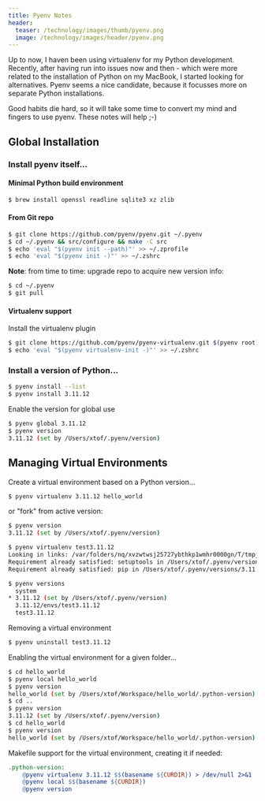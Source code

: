 ```yaml
---
title: Pyenv Notes
header:
  teaser: /technology/images/thumb/pyenv.png
  image: /technology/images/header/pyenv.png
---
```


Up to now, I haven been using virtualenv for my Python development. Recently, after having run into issues now and then - which were more related to the installation of Python on my MacBook, I started looking for alternatives. Pyenv seems a nice candidate, because it focusses more on separate Python installations.

Good habits die hard, so it will take some time to convert my mind and fingers to use pyenv. These notes will help ;-)

## Global Installation

### Install pyenv itself...

#### Minimal Python build environment

```bash
$ brew install openssl readline sqlite3 xz zlib
```

#### From Git repo

```bash
$ git clone https://github.com/pyenv/pyenv.git ~/.pyenv
$ cd ~/.pyenv && src/configure && make -C src
$ echo 'eval "$(pyenv init --path)"' >> ~/.zprofile
$ echo 'eval "$(pyenv init -)"' >> ~/.zshrc
```

**Note**: from time to time: upgrade repo to acquire new version info:

```bash
$ cd ~/.pyenv
$ git pull
```

#### Virtualenv support

Install the virtualenv plugin

```bash
$ git clone https://github.com/pyenv/pyenv-virtualenv.git $(pyenv root)/plugins/pyenv-virtualenv
$ echo 'eval "$(pyenv virtualenv-init -)"' >> ~/.zshrc
```

### Install a version of Python...

```bash
$ pyenv install --list
$ pyenv install 3.11.12
```

Enable the version for global use

```bash
$ pyenv global 3.11.12
$ pyenv version
3.11.12 (set by /Users/xtof/.pyenv/version)
```

## Managing Virtual Environments

Create a virtual environment based on a Python version...

```bash
$ pyenv virtualenv 3.11.12 hello_world
```

or "fork" from active version:

```bash
$ pyenv version
3.11.12 (set by /Users/xtof/.pyenv/version)

$ pyenv virtualenv test3.11.12
Looking in links: /var/folders/nq/xvzwtwsj25727ybthkp1wmhr0000gn/T/tmpji3hjgb_
Requirement already satisfied: setuptools in /Users/xtof/.pyenv/versions/3.11.12/envs/test3.11.12/lib/python3.11/site-packages (56.0.0)
Requirement already satisfied: pip in /Users/xtof/.pyenv/versions/3.11.12/envs/test3.11.12/lib/python3.11/site-packages (21.1.1)

$ pyenv versions             
  system
* 3.11.12 (set by /Users/xtof/.pyenv/version)
  3.11.12/envs/test3.11.12
  test3.11.12
```

Removing a virtual environment

```bash
$ pyenv uninstall test3.11.12
```

Enabling the virtual environment for a given folder...

```bash
$ cd hello_world
$ pyenv local hello_world
$ pyenv version
hello_world (set by /Users/xtof/Workspace/hello_world/.python-version)
$ cd ..
$ pyenv version
3.11.12 (set by /Users/xtof/.pyenv/version)
$ cd hello_world
$ pyenv version
hello_world (set by /Users/xtof/Workspace/hello_world/.python-version)
```

Makefile support for the virtual environment, creating it if needed:

```Makefile
.python-version:
	@pyenv virtualenv 3.11.12 $$(basename ${CURDIR}) > /dev/null 2>&1 || true
	@pyenv local $$(basename ${CURDIR})
	@pyenv version
```
